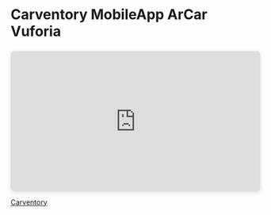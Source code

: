 # Carventory MobileApp ArCar Vuforia

<div>
  <div style="position: relative; width: 100%; height: 0; padding-top: 56.2225%; padding-bottom: 0; box-shadow: 0 2px 8px 0 rgba(63,69,81,0.16); margin-top: 1.6em; margin-bottom: 0.9em; overflow: hidden; border-radius: 8px; will-change: transform;"> <iframe loading="lazy" style="position: absolute; width: 100%; height: 100%; top: 0; left: 0; border: none; padding: 0;margin: 0;" src="https://www.canva.com/design/DAGJ_qxdBuk/m4wo_svTePaFFfPEHbmopQ/view?embed" allowfullscreen="allowfullscreen" allow="fullscreen"> </iframe> </div> <a href="https:&#x2F;&#x2F;www.canva.com&#x2F;design&#x2F;DAGJ_qxdBuk&#x2F;m4wo_svTePaFFfPEHbmopQ&#x2F;view?utm_content=DAGJ_qxdBuk&amp;utm_campaign=designshare&amp;utm_medium=embeds&amp;utm_source=link" target="_blank" rel="noopener">Carventory</a>
</div>
